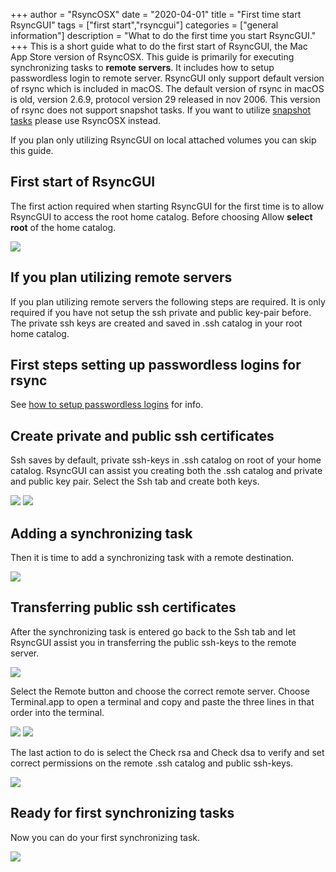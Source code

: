 +++
author = "RsyncOSX"
date = "2020-04-01"
title =  "First time start RsyncGUI"
tags = ["first start","rsyncgui"]
categories = ["general information"]
description = "What to do the first time you start RsyncGUI."
+++
This is a short guide what to do the first start of RsyncGUI, the Mac App Store version of RsyncOSX. This guide is primarily for executing synchronizing tasks to **remote servers**. It includes how to setup passwordless login to remote server. RsyncGUI only support  default version of rsync which is included in macOS. The default version of rsync in macOS is old, version 2.6.9, protocol version 29 released in nov 2006. This version of rsync does not support snapshot tasks. If you want to utilize [snapshot tasks](/post/snapshots) please use RsyncOSX instead.

If you plan only utilizing RsyncGUI on local attached volumes you can skip this guide.

## First start of RsyncGUI

The first action required when starting RsyncGUI for the first time is to allow RsyncGUI to access the root home catalog. Before choosing Allow **select root** of the home catalog.

![](/images/RsyncOSX/master/RsyncGUIfirststart/main2.png)

## If you plan utilizing remote servers

If you plan utilizing remote servers the following steps are required. It is only required if you have not setup the ssh private and public key-pair before. The private ssh keys are created and saved in .ssh catalog in your root home catalog.

## First steps setting up passwordless logins for rsync

See [how to setup passwordless logins](/post/remotelogins/) for info.

## Create private and public ssh certificates

Ssh saves by default, private ssh-keys in .ssh catalog on root of your home catalog. RsyncGUI can assist you creating both the .ssh catalog and private and public key pair. Select the Ssh tab and create both keys.

![](/images/RsyncOSX/master/RsyncGUIfirststart/main3.png)
![](/images/RsyncOSX/master/RsyncGUIfirststart/main4.png)

## Adding a synchronizing task

Then it is time to add a synchronizing task with a remote destination.

![](/images/RsyncOSX/master/RsyncGUIfirststart/main5.png)

## Transferring public ssh certificates

After the synchronizing task is entered go back to the Ssh tab and let RsyncGUI assist you in transferring the public ssh-keys to the remote server.

![](/images/RsyncOSX/master/RsyncGUIfirststart/main6.png)

Select the Remote button and choose the correct remote server. Choose Terminal.app to open a terminal and copy and paste the three lines in that order into the terminal.

![](/images/RsyncOSX/master/RsyncGUIfirststart/main7.png)
![](/images/RsyncOSX/master/RsyncGUIfirststart/main8.png)

The last action to do is select the Check rsa and Check dsa to verify and set correct permissions on the remote .ssh catalog and public ssh-keys.

![](/images/RsyncOSX/master/RsyncGUIfirststart/main9.png)

## Ready for first synchronizing tasks

Now you can do your first synchronizing task.

![](/images/RsyncOSX/master/RsyncGUIfirststart/main10.png)
